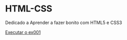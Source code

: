 # HTML-CSS
 Dedicado a Aprender a fazer bonito com HTML5 e CSS3

<a href='https://github.com/Leony76/HTML-CSS/blob/main/Exerc%C3%ADcios/ex001/index.html'> Executar o ex001</a>
